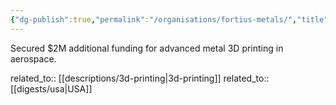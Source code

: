 ```yaml
---
{"dg-publish":true,"permalink":"/organisations/fortius-metals/","title":"Fortius Metals"}
---
```



Secured $2M additional funding for advanced metal 3D printing in aerospace.

related_to:: [[descriptions/3d-printing\|3d-printing]]
related_to:: [[digests/usa\|USA]]
